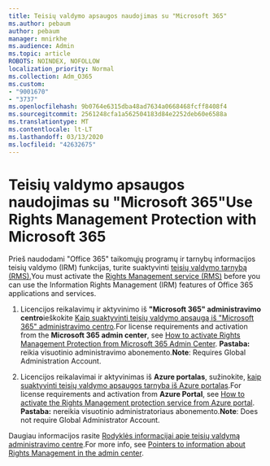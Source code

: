 ```yaml
---
title: Teisių valdymo apsaugos naudojimas su "Microsoft 365"
ms.author: pebaum
author: pebaum
manager: mnirkhe
ms.audience: Admin
ms.topic: article
ROBOTS: NOINDEX, NOFOLLOW
localization_priority: Normal
ms.collection: Adm_O365
ms.custom:
- "9001670"
- "3737"
ms.openlocfilehash: 9b0764e6315dba48ad7634a0668468fcff8408f4
ms.sourcegitcommit: 2561248cfa1a562504183d84e2252deb60e6588a
ms.translationtype: MT
ms.contentlocale: lt-LT
ms.lasthandoff: 03/13/2020
ms.locfileid: "42632675"
---
```

# <a name="use-rights-management-protection-with-microsoft-365"></a><span data-ttu-id="ffa17-102">Teisių valdymo apsaugos naudojimas su "Microsoft 365"</span><span class="sxs-lookup"><span data-stu-id="ffa17-102">Use Rights Management Protection with Microsoft 365</span></span>

<span data-ttu-id="ffa17-103">Prieš naudodami "Office 365" taikomųjų programų ir tarnybų informacijos teisių valdymo (IRM) funkcijas, turite suaktyvinti [teisių valdymo tarnybą (RMS).](https://docs.microsoft.com/azure/information-protection/what-is-azure-rms)</span><span class="sxs-lookup"><span data-stu-id="ffa17-103">You must activate the [Rights Management service (RMS)](https://docs.microsoft.com/azure/information-protection/what-is-azure-rms) before you can use the Information Rights Management (IRM) features of Office 365 applications and services.</span></span>

1. <span data-ttu-id="ffa17-104">Licencijos reikalavimų ir aktyvinimo iš **"Microsoft 365" administravimo centro**ieškokite [Kaip suaktyvinti teisių valdymo apsaugą iš "Microsoft 365" administravimo centro](https://docs.microsoft.com/azure/information-protection/activate-office365).</span><span class="sxs-lookup"><span data-stu-id="ffa17-104">For license requirements and activation from the **Microsoft 365 admin center**, see [How to activate Rights Management Protection from Microsoft 365 Admin Center](https://docs.microsoft.com/azure/information-protection/activate-office365).</span></span> <span data-ttu-id="ffa17-105">**Pastaba:** reikia visuotinio administravimo abonemento.</span><span class="sxs-lookup"><span data-stu-id="ffa17-105">**Note**: Requires Global Administration Account.</span></span>

2. <span data-ttu-id="ffa17-106">Licencijos reikalavimai ir aktyvinimas iš **Azure portalas**, sužinokite, [kaip suaktyvinti teisių valdymo apsaugos tarnyba iš Azure portalas](https://docs.microsoft.com/azure/information-protection/activate-azure).</span><span class="sxs-lookup"><span data-stu-id="ffa17-106">For license requirements and activation from **Azure Portal**, see [How to activate the Rights Management protection service from Azure portal](https://docs.microsoft.com/azure/information-protection/activate-azure).</span></span> <span data-ttu-id="ffa17-107">**Pastaba:** nereikia visuotinio administratoriaus abonemento.</span><span class="sxs-lookup"><span data-stu-id="ffa17-107">**Note**: Does not require Global Administrator Account.</span></span>
 

<span data-ttu-id="ffa17-108">Daugiau informacijos rasite [Rodyklės informacijai apie teisių valdymą administravimo centre](https://docs.microsoft.com/office365/enterprise/activate-rms-in-office-365).</span><span class="sxs-lookup"><span data-stu-id="ffa17-108">For more info, see [Pointers to information about Rights Management in the admin center](https://docs.microsoft.com/office365/enterprise/activate-rms-in-office-365).</span></span>
